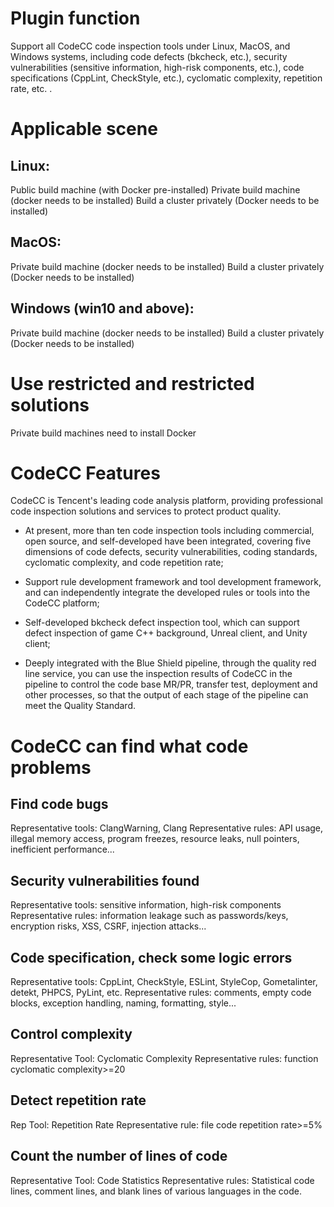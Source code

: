# Plugin function

Support all CodeCC code inspection tools under Linux, MacOS, and Windows systems, including code defects (bkcheck, etc.), security vulnerabilities (sensitive information, high-risk components, etc.), code specifications (CppLint, CheckStyle, etc.), cyclomatic complexity, repetition rate, etc. .

# Applicable scene

## Linux:
Public build machine (with Docker pre-installed)
Private build machine (docker needs to be installed)
Build a cluster privately (Docker needs to be installed)

## MacOS:
Private build machine (docker needs to be installed)
Build a cluster privately (Docker needs to be installed)

## Windows (win10 and above):
Private build machine (docker needs to be installed)
Build a cluster privately (Docker needs to be installed)

# Use restricted and restricted solutions
Private build machines need to install Docker


# CodeCC Features
CodeCC is Tencent's leading code analysis platform, providing professional code inspection solutions and services to protect product quality.

- At present, more than ten code inspection tools including commercial, open source, and self-developed have been integrated, covering five dimensions of code defects, security vulnerabilities, coding standards, cyclomatic complexity, and code repetition rate;

- Support rule development framework and tool development framework, and can independently integrate the developed rules or tools into the CodeCC platform;

- Self-developed bkcheck defect inspection tool, which can support defect inspection of game C++ background, Unreal client, and Unity client;

- Deeply integrated with the Blue Shield pipeline, through the quality red line service, you can use the inspection results of CodeCC in the pipeline to control the code base MR/PR, transfer test, deployment and other processes, so that the output of each stage of the pipeline can meet the Quality Standard.

# CodeCC can find what code problems

## Find code bugs

Representative tools: ClangWarning, Clang
Representative rules: API usage, illegal memory access, program freezes, resource leaks, null pointers, inefficient performance...

## Security vulnerabilities found

Representative tools: sensitive information, high-risk components
Representative rules: information leakage such as passwords/keys, encryption risks, XSS, CSRF, injection attacks...

## Code specification, check some logic errors

Representative tools: CppLint, CheckStyle, ESLint, StyleCop, Gometalinter, detekt, PHPCS, PyLint, etc.
Representative rules: comments, empty code blocks, exception handling, naming, formatting, style...

## Control complexity
Representative Tool: Cyclomatic Complexity
Representative rules: function cyclomatic complexity>=20

## Detect repetition rate
Rep Tool: Repetition Rate
Representative rule: file code repetition rate>=5%

## Count the number of lines of code
Representative Tool: Code Statistics
Representative rules: Statistical code lines, comment lines, and blank lines of various languages in the code.